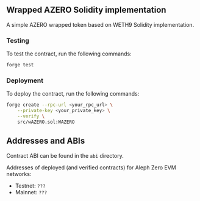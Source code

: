 ## Wrapped AZERO Solidity implementation

A simple AZERO wrapped token based on WETH9 Solidity implementation.

### Testing

To test the contract, run the following commands:

```bash
forge test
```

### Deployment

To deploy the contract, run the following commands:

```bash
forge create --rpc-url <your_rpc_url> \
    --private-key <your_private_key> \
    --verify \
    src/wAZERO.sol:WAZERO
```

## Addresses and ABIs

Contract ABI can be found in the `abi` directory.

Addresses of deployed (and verified contracts) for Aleph Zero EVM networks:

- Testnet: `???`
- Mainnet: `???`



